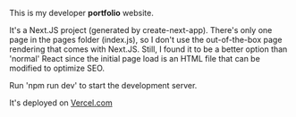 This is my developer **portfolio** website.

It's a Next.JS project (generated by create-next-app). There's only one page in the pages folder (index.js), so I don't use the out-of-the-box page rendering that comes with Next.JS. Still, I found it to be a better option than 'normal' React since the initial page load is an HTML file that can be modified to optimize SEO.

Run 'npm run dev' to start the development server.

It's deployed on [Vercel.com](https://vercel.com)
